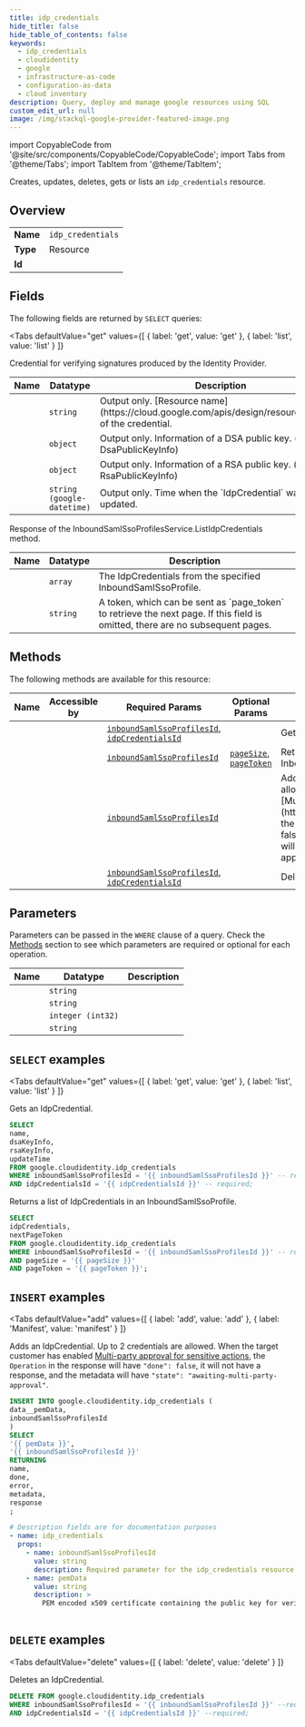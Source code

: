 ```yaml
--- 
title: idp_credentials
hide_title: false
hide_table_of_contents: false
keywords:
  - idp_credentials
  - cloudidentity
  - google
  - infrastructure-as-code
  - configuration-as-data
  - cloud inventory
description: Query, deploy and manage google resources using SQL
custom_edit_url: null
image: /img/stackql-google-provider-featured-image.png
---
```


import CopyableCode from '@site/src/components/CopyableCode/CopyableCode';
import Tabs from '@theme/Tabs';
import TabItem from '@theme/TabItem';

Creates, updates, deletes, gets or lists an <code>idp_credentials</code> resource.

## Overview
<table><tbody>
<tr><td><b>Name</b></td><td><code>idp_credentials</code></td></tr>
<tr><td><b>Type</b></td><td>Resource</td></tr>
<tr><td><b>Id</b></td><td><CopyableCode code="google.cloudidentity.idp_credentials" /></td></tr>
</tbody></table>

## Fields

The following fields are returned by `SELECT` queries:

<Tabs
    defaultValue="get"
    values={[
        { label: 'get', value: 'get' },
        { label: 'list', value: 'list' }
    ]}
>
<TabItem value="get">

Credential for verifying signatures produced by the Identity Provider.

<table>
<thead>
    <tr>
    <th>Name</th>
    <th>Datatype</th>
    <th>Description</th>
    </tr>
</thead>
<tbody>
<tr>
    <td><CopyableCode code="name" /></td>
    <td><code>string</code></td>
    <td>Output only. [Resource name](https://cloud.google.com/apis/design/resource_names) of the credential.</td>
</tr>
<tr>
    <td><CopyableCode code="dsaKeyInfo" /></td>
    <td><code>object</code></td>
    <td>Output only. Information of a DSA public key. (id: DsaPublicKeyInfo)</td>
</tr>
<tr>
    <td><CopyableCode code="rsaKeyInfo" /></td>
    <td><code>object</code></td>
    <td>Output only. Information of a RSA public key. (id: RsaPublicKeyInfo)</td>
</tr>
<tr>
    <td><CopyableCode code="updateTime" /></td>
    <td><code>string (google-datetime)</code></td>
    <td>Output only. Time when the `IdpCredential` was last updated.</td>
</tr>
</tbody>
</table>
</TabItem>
<TabItem value="list">

Response of the InboundSamlSsoProfilesService.ListIdpCredentials method.

<table>
<thead>
    <tr>
    <th>Name</th>
    <th>Datatype</th>
    <th>Description</th>
    </tr>
</thead>
<tbody>
<tr>
    <td><CopyableCode code="idpCredentials" /></td>
    <td><code>array</code></td>
    <td>The IdpCredentials from the specified InboundSamlSsoProfile.</td>
</tr>
<tr>
    <td><CopyableCode code="nextPageToken" /></td>
    <td><code>string</code></td>
    <td>A token, which can be sent as `page_token` to retrieve the next page. If this field is omitted, there are no subsequent pages.</td>
</tr>
</tbody>
</table>
</TabItem>
</Tabs>

## Methods

The following methods are available for this resource:

<table>
<thead>
    <tr>
    <th>Name</th>
    <th>Accessible by</th>
    <th>Required Params</th>
    <th>Optional Params</th>
    <th>Description</th>
    </tr>
</thead>
<tbody>
<tr>
    <td><a href="#get"><CopyableCode code="get" /></a></td>
    <td><CopyableCode code="select" /></td>
    <td><a href="#parameter-inboundSamlSsoProfilesId"><code>inboundSamlSsoProfilesId</code></a>, <a href="#parameter-idpCredentialsId"><code>idpCredentialsId</code></a></td>
    <td></td>
    <td>Gets an IdpCredential.</td>
</tr>
<tr>
    <td><a href="#list"><CopyableCode code="list" /></a></td>
    <td><CopyableCode code="select" /></td>
    <td><a href="#parameter-inboundSamlSsoProfilesId"><code>inboundSamlSsoProfilesId</code></a></td>
    <td><a href="#parameter-pageSize"><code>pageSize</code></a>, <a href="#parameter-pageToken"><code>pageToken</code></a></td>
    <td>Returns a list of IdpCredentials in an InboundSamlSsoProfile.</td>
</tr>
<tr>
    <td><a href="#add"><CopyableCode code="add" /></a></td>
    <td><CopyableCode code="insert" /></td>
    <td><a href="#parameter-inboundSamlSsoProfilesId"><code>inboundSamlSsoProfilesId</code></a></td>
    <td></td>
    <td>Adds an IdpCredential. Up to 2 credentials are allowed. When the target customer has enabled [Multi-party approval for sensitive actions](https://support.google.com/a/answer/13790448), the `Operation` in the response will have `"done": false`, it will not have a response, and the metadata will have `"state": "awaiting-multi-party-approval"`.</td>
</tr>
<tr>
    <td><a href="#delete"><CopyableCode code="delete" /></a></td>
    <td><CopyableCode code="delete" /></td>
    <td><a href="#parameter-inboundSamlSsoProfilesId"><code>inboundSamlSsoProfilesId</code></a>, <a href="#parameter-idpCredentialsId"><code>idpCredentialsId</code></a></td>
    <td></td>
    <td>Deletes an IdpCredential.</td>
</tr>
</tbody>
</table>

## Parameters

Parameters can be passed in the `WHERE` clause of a query. Check the [Methods](#methods) section to see which parameters are required or optional for each operation.

<table>
<thead>
    <tr>
    <th>Name</th>
    <th>Datatype</th>
    <th>Description</th>
    </tr>
</thead>
<tbody>
<tr id="parameter-idpCredentialsId">
    <td><CopyableCode code="idpCredentialsId" /></td>
    <td><code>string</code></td>
    <td></td>
</tr>
<tr id="parameter-inboundSamlSsoProfilesId">
    <td><CopyableCode code="inboundSamlSsoProfilesId" /></td>
    <td><code>string</code></td>
    <td></td>
</tr>
<tr id="parameter-pageSize">
    <td><CopyableCode code="pageSize" /></td>
    <td><code>integer (int32)</code></td>
    <td></td>
</tr>
<tr id="parameter-pageToken">
    <td><CopyableCode code="pageToken" /></td>
    <td><code>string</code></td>
    <td></td>
</tr>
</tbody>
</table>

## `SELECT` examples

<Tabs
    defaultValue="get"
    values={[
        { label: 'get', value: 'get' },
        { label: 'list', value: 'list' }
    ]}
>
<TabItem value="get">

Gets an IdpCredential.

```sql
SELECT
name,
dsaKeyInfo,
rsaKeyInfo,
updateTime
FROM google.cloudidentity.idp_credentials
WHERE inboundSamlSsoProfilesId = '{{ inboundSamlSsoProfilesId }}' -- required
AND idpCredentialsId = '{{ idpCredentialsId }}' -- required;
```
</TabItem>
<TabItem value="list">

Returns a list of IdpCredentials in an InboundSamlSsoProfile.

```sql
SELECT
idpCredentials,
nextPageToken
FROM google.cloudidentity.idp_credentials
WHERE inboundSamlSsoProfilesId = '{{ inboundSamlSsoProfilesId }}' -- required
AND pageSize = '{{ pageSize }}'
AND pageToken = '{{ pageToken }}';
```
</TabItem>
</Tabs>


## `INSERT` examples

<Tabs
    defaultValue="add"
    values={[
        { label: 'add', value: 'add' },
        { label: 'Manifest', value: 'manifest' }
    ]}
>
<TabItem value="add">

Adds an IdpCredential. Up to 2 credentials are allowed. When the target customer has enabled [Multi-party approval for sensitive actions](https://support.google.com/a/answer/13790448), the `Operation` in the response will have `"done": false`, it will not have a response, and the metadata will have `"state": "awaiting-multi-party-approval"`.

```sql
INSERT INTO google.cloudidentity.idp_credentials (
data__pemData,
inboundSamlSsoProfilesId
)
SELECT 
'{{ pemData }}',
'{{ inboundSamlSsoProfilesId }}'
RETURNING
name,
done,
error,
metadata,
response
;
```
</TabItem>
<TabItem value="manifest">

```yaml
# Description fields are for documentation purposes
- name: idp_credentials
  props:
    - name: inboundSamlSsoProfilesId
      value: string
      description: Required parameter for the idp_credentials resource.
    - name: pemData
      value: string
      description: >
        PEM encoded x509 certificate containing the public key for verifying IdP signatures.
        
```
</TabItem>
</Tabs>


## `DELETE` examples

<Tabs
    defaultValue="delete"
    values={[
        { label: 'delete', value: 'delete' }
    ]}
>
<TabItem value="delete">

Deletes an IdpCredential.

```sql
DELETE FROM google.cloudidentity.idp_credentials
WHERE inboundSamlSsoProfilesId = '{{ inboundSamlSsoProfilesId }}' --required
AND idpCredentialsId = '{{ idpCredentialsId }}' --required;
```
</TabItem>
</Tabs>
